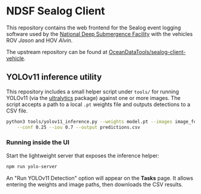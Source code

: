 # NDSF Sealog Client

This repository contains the web frontend for the Sealog event logging software used by the [National Deep Submergence Facility][ndsf] with the vehicles ROV *Jason* and HOV *Alvin*.

The upstream repository can be found at [OceanDataTools/sealog-client-vehicle][upstream].

## YOLOv11 inference utility

This repository includes a small helper script under `tools/` for running
YOLOv11 (via the [ultralytics](https://github.com/ultralytics/ultralytics)
package) against one or more images. The script accepts a path to a local `.pt`
weights file and outputs detections to a CSV file.

```bash
python3 tools/yolov11_inference.py --weights model.pt --images image_folder \
    --conf 0.25 --iou 0.7 --output predictions.csv
```

### Running inside the UI

Start the lightweight server that exposes the inference helper:

```bash
npm run yolo-server
```

An "Run YOLOv11 Detection" option will appear on the **Tasks** page. It allows
entering the weights and image paths, then downloads the CSV results.


  [ndsf]: https://ndsf.whoi.edu/
  [upstream]: https://github.com/oceandatatools/sealog-client-vehicle/
